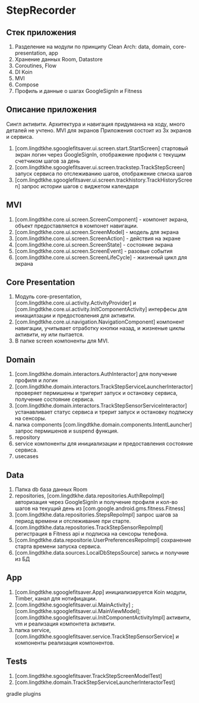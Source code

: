 # StepRecorder

## Стек приложения
1. Разделение на модули по принципу Clean Arch: data, domain, core-presentation, app
2. Хранение данных Room, Datastore 
3. Coroutines, Flow 
4. DI Koin
5. MVI
6. Compose
7. Профиль и данные о шагах GoogleSignIn и Fitness

## Описание приложения
Сингл активити.
Архитектура и навигация придуманна на ходу, много деталей не учтено. 
MVI для экранов
Приложения состоит из 3х экранов и сервиса.
1. [com.lingdtkhe.sgooglefitsaver.ui.screen.start.StartScreen] стартовый экран логин через GoogleSignIn, отображение
профиля с текущим счетчиком шагов за день
2. [com.lingdtkhe.sgooglefitsaver.ui.screen.trackstep.TrackStepScreen] запуск сервиса по отслеживанию шагов,
отображение списка шагов
3. [com.lingdtkhe.sgooglefitsaver.ui.screen.trackhistory.TrackHistoryScreen] запрос истории шагов с виджетом календаря

## MVI 
1. [com.lingdtkhe.core.ui.screen.ScreenComponent] - компонет экрана, объект предоставляется в компонет навигации.
2. [com.lingdtkhe.core.ui.screen.ScreenModel] - модель для экрана 
3. [com.lingdtkhe.core.ui.screen.ScreenAction] - действия на экране
4. [com.lingdtkhe.core.ui.screen.ScreenState] - состояние экрана
5. [com.lingdtkhe.core.ui.screen.ScreenEvent] - разовые события 
6. [com.lingdtkhe.core.ui.screen.ScreenLifeCycle] - жизненый цикл для экрана
   
## Core Presentation
1. Модуль core-presentation, [com.lingdtkhe.core.ui.activity.ActivityProvider] и 
[com.lingdtkhe.core.ui.activity.InitComponentActivity] интерфесы для иниацилзации и предостовления для активити.
2. [com.lingdtkhe.core.ui.navigation.NavigationComponent] компонент навигации, учитывает отработку кнопки назад, и
жизненые циклы активити, ну или пытается.
3. В папке screen компоненты для MVI.

## Domain
1. [com.lingdtkhe.domain.interactors.AuthInteractor] для получение профиля и логин
2. [com.lingdtkhe.domain.interactors.TrackStepServiceLauncherInteractor] проверяет пермишены и тригерит запуск 
    и остановку сервиса, получение состояние сервиса.
3. [com.lingdtkhe.domain.interactors.TrackStepSensorServiceInteractor] устанавливает статус сервиса и трерит запуск и 
    остановку подписку на сенсоры.
4. папка components [com.lingdtkhe.domain.components.IntentLauncher] запрос пермишенов и suspend функция.
5. repository 
6. service компоненты для инициализации и предоставления состояние сервиса.
7. usecases

## Data
1. Папка db база данных Room
2. repositories, [com.lingdtkhe.data.repositories.AuthRepoImpl] авторизация через GoogleSignIn и получение 
профиля и кол-во шагов на текущий день из [com.google.android.gms.fitness.Fitness]
3. [com.lingdtkhe.data.repositories.StepsRepoImpl] запрос шагов за период времени и отслеживание при старте.
4. [com.lingdtkhe.data.repositories.TrackStepSensorRepoImpl] регистрация в Fitness api и подписка на сенсоры телефона.
5. [com.lingdtkhe.data.repositorie.UserPreferencesRepoImpl] сохранение старта времени запуска сервиса.
6. [com.lingdtkhe.data.sources.LocalDbStepsSource] запись и получние из БД

## App
1. [com.lingdtkhe.sgooglefitsaver.App] инициализируется Koin модули, Timber, канал для нотифицации.
2. [com.lingdtkhe.sgooglefitsaver.ui.MainActivity] ; [com.lingdtkhe.sgooglefitsaver.ui.MainViewModel];
[com.lingdtkhe.sgooglefitsaver.ui.InitComponentActivityImpl] активити, vm и реализация компонтета активити.
3. папка service, [com.lingdtkhe.sgooglefitsaver.service.TrackStepSensorService] и компоненты реализация компонентов.

## Tests
1. [com.lingdtkhe.sgooglefitsaver.TrackStepScreenModelTest] 
2. [com.lingdtkhe.domain.TrackStepServiceLauncherInteractorTest]

gradle plugins





   

